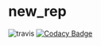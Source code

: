 # new_rep
![travis](https://travis-ci.org/ranjithashavi/new_rep.svg?branch=master)
[![Codacy Badge](https://api.codacy.com/project/badge/Grade/0907efa591374b9cbeda50911e73cd91)](https://www.codacy.com/app/ranjithashavi/new_rep?utm_source=github.com&amp;utm_medium=referral&amp;utm_content=ranjithashavi/new_rep&amp;utm_campaign=Badge_Grade)

